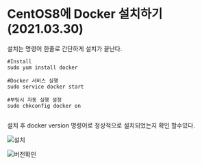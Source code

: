 # CentOS8에 Docker 설치하기 (2021.03.30)

설치는 명령어 한줄로 간단하게 설치가 끝난다.

 ```
#Install
sudo yum install docker
 
#Docker 서비스 실행
sudo service docker start
 
#부팅시 자동 실행 설정
sudo chkconfig docker on
  
 ```

설치 후 docker version 명령어로 정상적으로 설치되었는지 확인 할수있다.

![설치](https://github.com/nmplus/nmplus.github.io/blob/main/os/Docker/installOnLinux/1.PNG)

![버전확인](https://github.com/nmplus/nmplus.github.io/blob/main/os/Docker/installOnLinux/2.PNG)